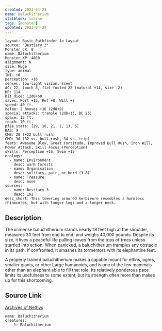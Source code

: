 ```yaml
---
created: 2023-04-28
name: Baluchitherium
statblock: inline
tags: [monster]
updated: 2023-04-28
---
```

```statblock
layout: Basic Pathfinder 1e Layout
source: "Bestiary 3"
Monster_CR: 8
name: Baluchitherium
Monster_XP: 4800
alignment: N
size: Huge
type: animal
INI: +0
perception: +16
senses: low-light vision, scent
AC: 22, touch 8, flat-footed 22 (natural +14, size -2)
HP: 114
hit_dice: 12d8+60
saves: Fort +15, Ref +8, Will +7
speed: 40 ft.
melee: 2 hooves +16 (2d8+9)
special_attacks: trample (2d8+13, DC 25)
space: 15 ft.
reach: 10 ft.
pf1e_stats: [29, 10, 21, 2, 13, 6]
BAB: 9
CMB: 20 (+22 bull rush)
CMD: 30 (32 vs. bull rush, 34 vs. trip)
feats: Awesome Blow, Great Fortitude, Improved Bull Rush, Iron Will, Power Attack, Skill Focus (Perception)
skills: Perception +16, Swim +15
ecology:
  - name: Environment
    desc: warm forests
  - name: Organisation
    desc: solitary, pair, or herd (3-8)
  - name: Treasure
    desc: none
sources:
  - name: Bestiary 3
    desc: 192
desc_short: This towering armored herbivore resembles a hornless rhinoceros, but with longer legs and a longer neck.
```
## Description
The immense baluchitherium stands nearly 18 feet high at the shoulder, measures 30 feet from end to end, and weighs 40,000 pounds. Despite its size, it lives a peaceful life pulling leaves from the tops of trees unless startled into action. When panicked, a baluchitherium tramples any obstacle in its path. If confronted, it smashes its tormentors with its elephantine feet.

A properly trained baluchitherium makes a capable mount for ettins, ogres, smaller giants, or other Large humanoids, and is one of the few mammals other than an elephant able to fill that role. Its relatively ponderous pace limits its usefulness to some extent, but its strength often more than makes up for this shortcoming.
## Source Link
[Archives of Nethys](https://aonprd.com/MonsterDisplay.aspx?ItemName=Baluchitherium)
```encounter-table
name: Baluchitherium
creatures:
  - 1: Baluchitherium
```
